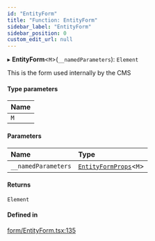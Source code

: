 ```yaml
---
id: "EntityForm"
title: "Function: EntityForm"
sidebar_label: "EntityForm"
sidebar_position: 0
custom_edit_url: null
---
```


▸ **EntityForm**<`M`\>(`__namedParameters`): `Element`

This is the form used internally by the CMS

#### Type parameters

| Name |
| :------ |
| `M` |

#### Parameters

| Name | Type |
| :------ | :------ |
| `__namedParameters` | [`EntityFormProps`](../interfaces/EntityFormProps)<`M`\> |

#### Returns

`Element`

#### Defined in

[form/EntityForm.tsx:135](https://github.com/Camberi/firecms/blob/2d60fba/src/form/EntityForm.tsx#L135)
